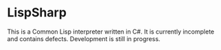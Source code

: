 # LispSharp

This is a Common Lisp interpreter written in C#. It is currently incomplete and contains defects. Development is still in progress.
